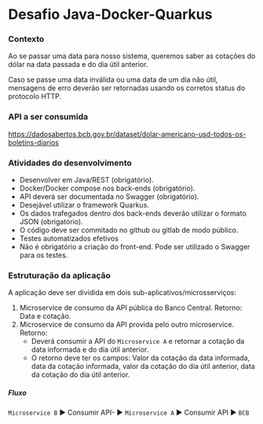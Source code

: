 # Desafio Java-Docker-Quarkus

### Contexto
Ao se passar uma data para nosso sistema, queremos saber as cotações do dólar na data passada e do dia útil anterior.

Caso se passe uma data inválida ou uma data de um dia não útil, mensagens de erro deverão ser retornadas usando os corretos status do protocolo HTTP.

### API a ser consumida
https://dadosabertos.bcb.gov.br/dataset/dolar-americano-usd-todos-os-boletins-diarios

### Atividades do desenvolvimento
- Desenvolver em Java/REST (obrigatório).
- Docker/Docker compose nos back-ends (obrigatório).
- API deverá ser documentada no Swagger (obrigatório).
- Desejável utilizar o framework Quarkus.
- Os dados trafegados dentro dos back-ends deverão utilizar o formato JSON (obrigatório).
- O código deve ser commitado no github ou gitlab de modo público.
- Testes automatizados efetivos
- Não é obrigatório a criação do front-end. Pode ser utilizado o Swagger para os testes.


### Estruturação da aplicação
A aplicação deve ser dividida em dois sub-aplicativos/microsserviços:
1. Microservice de consumo da API pública do Banco Central.
Retorno: Data e cotação.
2. Microservice de consumo da API provida pelo outro microservice.
Retorno:
   - Deverá consumir a API do `Microservice A` e retornar a cotação da data informada e do dia útil anterior.
   - O retorno deve ter os campos:
Valor da cotação da data informada, data da cotação informada, valor da cotação do dia útil anterior, data da cotação do dia útil anterior.

##### Fluxo

`Microservice B` ► Consumir API- ► `Microservice A` ► Consumir API ► `BCB`